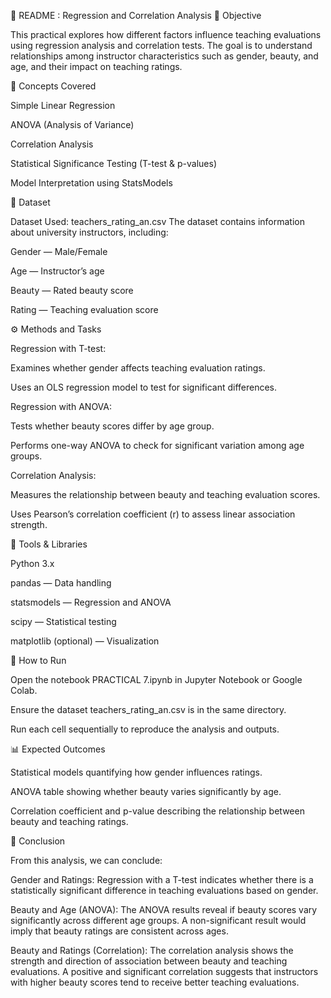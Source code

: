 📘 README : Regression and Correlation Analysis
🎯 Objective

This practical explores how different factors influence teaching evaluations using regression analysis and correlation tests. The goal is to understand relationships among instructor characteristics such as gender, beauty, and age, and their impact on teaching ratings.

🧠 Concepts Covered

Simple Linear Regression

ANOVA (Analysis of Variance)

Correlation Analysis

Statistical Significance Testing (T-test & p-values)

Model Interpretation using StatsModels

📂 Dataset

Dataset Used: teachers_rating_an.csv
The dataset contains information about university instructors, including:

Gender — Male/Female

Age — Instructor’s age

Beauty — Rated beauty score

Rating — Teaching evaluation score

⚙️ Methods and Tasks

Regression with T-test:

Examines whether gender affects teaching evaluation ratings.

Uses an OLS regression model to test for significant differences.

Regression with ANOVA:

Tests whether beauty scores differ by age group.

Performs one-way ANOVA to check for significant variation among age groups.

Correlation Analysis:

Measures the relationship between beauty and teaching evaluation scores.

Uses Pearson’s correlation coefficient (r) to assess linear association strength.

🧩 Tools & Libraries

Python 3.x

pandas — Data handling

statsmodels — Regression and ANOVA

scipy — Statistical testing

matplotlib (optional) — Visualization

🚀 How to Run

Open the notebook PRACTICAL 7.ipynb in Jupyter Notebook or Google Colab.

Ensure the dataset teachers_rating_an.csv is in the same directory.

Run each cell sequentially to reproduce the analysis and outputs.

📊 Expected Outcomes

Statistical models quantifying how gender influences ratings.

ANOVA table showing whether beauty varies significantly by age.

Correlation coefficient and p-value describing the relationship between beauty and teaching ratings.

🧾 Conclusion

From this analysis, we can conclude:

Gender and Ratings:
Regression with a T-test indicates whether there is a statistically significant difference in teaching evaluations based on gender.

Beauty and Age (ANOVA):
The ANOVA results reveal if beauty scores vary significantly across different age groups. A non-significant result would imply that beauty ratings are consistent across ages.

Beauty and Ratings (Correlation):
The correlation analysis shows the strength and direction of association between beauty and teaching evaluations. A positive and significant correlation suggests that instructors with higher beauty scores tend to receive better teaching evaluations.
